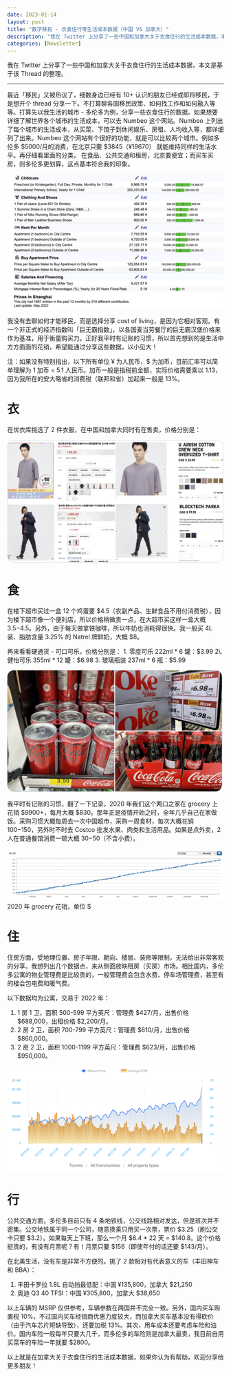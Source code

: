 ```yaml
---
date: 2023-01-14
layout: post
title: "数字移民 - 衣食住行等生活成本数据（中国 VS 加拿大）"
description: "我在 Twitter 上分享了一些中国和加拿大关于衣食住行的生活成本数据，本文是基于该 Thread 的整理。"
categories: [Newsletter]
---
```


我在 Twitter 上分享了一些中国和加拿大关于衣食住行的生活成本数据，本文是基于该 Thread 的整理。

***

最近「移民」又被热议了，细数身边已经有 10+ 认识的朋友已经或即将移民，于是想开个 thread 分享一下。不打算聊各国移民政策、如何找工作和如何融入等等。打算先以我生活的城市 - 多伦多为例，分享一些衣食住行的数据。如果想要详细了解世界各个城市的生活成本，可以去 Numbeo 这个网站。Numbeo 上列出了每个城市的生活成本，从买菜、下馆子到休闲娱乐、房租、人均收入等，都详细列了出来。Numbeo 这个网站有个很好的功能，就是可以比较两个城市。例如多伦多 $5000/月的消费，在北京只要 $3845（¥19670） 就能维持同样的生活水平。再仔细看里面的分类， 在食品、公共交通和租房，北京要便宜；而买车买房，则多伦多更划算，这点基本符合我的印象。

![](/images/068cc6a233154d4598b89b3e297a9634.png)

我没有去聊如何才能移民，而是选择分享 cost of living，是因为它相对客观。有一个非正式的经济指数叫「巨无霸指数」，以各国麦当劳餐厅的巨无霸汉堡价格来作为基准，用于衡量购买力。正好我平时有记账的习惯，所以首先想到的是生活中方方面面的花销，希望能通过分享这些数据，以小见大！

注：如果没有特别指出，以下所有单位 ¥ 为人民币，$ 为加币，目前汇率可以简单理解为 1 加币 = 5.1 人民币。加币一般是指税前金额，实际价格需要乘以 1.13，因为我所在的安大略省的消费税（联邦和省）加起来一般是 13%。

# 衣

在优衣库挑选了 2 件衣服，在中国和加拿大同时有在售卖，价格分别是：

![](/images/b47ec9d8e6624fe1a2b6726d1ebc748c.png)

# 食

在楼下超市买过一盒 12 个鸡蛋要 $4.5（农副产品、生鲜食品不用付消费税），因为楼下超市像一个便利店，所以价格稍微贵一点，在大超市买这样一盒大概 $3.5-$4.5。另外，由于每天做拿铁咖啡，所以牛奶也消耗得很快。我一般买 4L 装、脂肪含量 3.25% 的 Natrel 牌鲜奶，大概 $8。

再来看看硬通货 - 可口可乐，价格分别是： 1\. 零度可乐 222ml * 6 罐：$3.99 2\. 健怡可乐 355ml * 12 罐：$6.98 3\. 玻璃瓶装 237ml * 6 瓶：$5.99

![](/images/c1d3e72f604a40dc84dd1a5c296e8775.png)

我平时有记账的习惯，翻了一下记录，2020 年我们这个两口之家在 grocery 上花销 $9900+，每月大概 $830。那年正是疫情开始之时，全年几乎自己在家做饭。采购习惯大概每周去一次中国超市，采购一周食材，每次大概花销 $100-$150，另外时不时去 Costco 批发水果、肉类和生活用品。如果是点外卖，2 人在普通餐馆消费一顿大概 $30-$50（不含小费）。

![](/images/7d18219a08b44f5aa2c5ed1268363d94.png)
2020 年 grocery 花销，单位 $

# 住

住房方面，受地理位置、房子年限、朝向、楼层、装修等限制，无法给出非常客观的分享。我想列出几个数据点，来从侧面放映租房（买房）市场。相比国内，多伦多公寓的物业管理费是比较贵的，一般管理费会包含水费、停车场管理费，甚至有的楼会包电费和暖气费。

以下数据均为公寓，交易于 2022 年：
1. 1 房 1 卫，面积 500-599 平方英尺：管理费 $427/月，出售价格 $688,000，出租价格 $2,200/月。
1. 2 房 2 卫，面积 700-799 平方英尺：管理费 $610/月，出售价格 $860,000。
1. 2 房 2 卫，面积 1000-1199 平方英尺：管理费 $623/月，出售价格 $950,000。

![](/images/e4317f9f68cf4bd6b5ab516faaa1fcf7.png)

# 行

公共交通方面，多伦多目前只有 4 条地铁线，公交线路相对发达，但是班次并不密集。公交地铁属于同一个公司，随意换乘只用买一次票，票价 $3.25（刷公交卡只要 $3.2）。如果每天上下班，那么一个月 $6.4 * 22 天 = $140.8。这个价格挺贵的，有没有月票呢？有！月票只要 $156（即使年付的话还要 $143/月）。

在北美生活，没有车是非常不方便的。挑了 2 款相对有代表意义的车（丰田神车和 BBA）：
1. 丰田卡罗拉 1.8L 自动挡最低配：中国 ¥135,800，加拿大 $21,250
2. 奥迪 Q3 40 TFSI：中国 ¥305,800，加拿大 $38,650

以上车辆的 MSRP 仅供参考，车辆参数在两国并不完全一致。另外，国内买车购置税 10%，不过国内买车经销商优惠力度较大，而加拿大买车基本没有得砍价（由于汽车芯片短缺导致），还要加税 13%。其次，用车成本还要考虑车险和油价。国内车险一般每年只要大几千，而多伦多的车险则是加拿大最贵，我目前自用买菜车的车险一年就要 $2800。

以上就是在加拿大关于衣食住行的生活成本数据，如果你认为有帮助，欢迎分享给更多朋友！